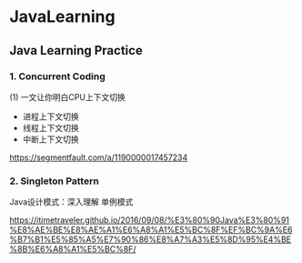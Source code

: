 # JavaLearning

## Java Learning Practice
### 1. Concurrent Coding
(1) 一文让你明白CPU上下文切换
- 进程上下文切换
- 线程上下文切换
- 中断上下文切换

https://segmentfault.com/a/1190000017457234

### 2. Singleton Pattern 
Java设计模式：深入理解 单例模式

https://itimetraveler.github.io/2016/09/08/%E3%80%90Java%E3%80%91%E8%AE%BE%E8%AE%A1%E6%A8%A1%E5%BC%8F%EF%BC%9A%E6%B7%B1%E5%85%A5%E7%90%86%E8%A7%A3%E5%8D%95%E4%BE%8B%E6%A8%A1%E5%BC%8F/
